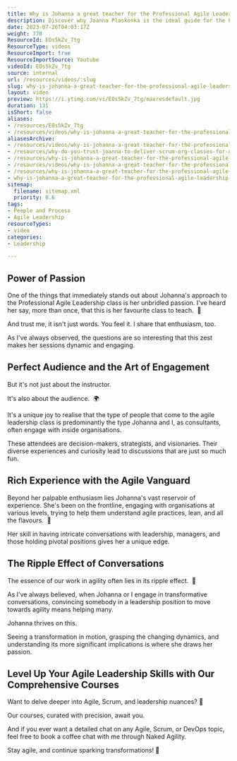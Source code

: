 ```yaml
---
title: Why is Johanna a great teacher for the Professional Agile Leadership - Essentials course?
description: Discover why Joanna Plaskonka is the ideal guide for the Professional Agile Leadership Essentials course, empowering leaders to embrace agile transformation!
date: 2023-07-26T04:03:17Z
weight: 770
ResourceId: EOs5kZv_7tg
ResourceType: videos
ResourceImport: true
ResourceImportSource: Youtube
videoId: EOs5kZv_7tg
source: internal
url: /resources/videos/:slug
slug: why-is-johanna-a-great-teacher-for-the-professional-agile-leadership-essentials-course
layout: video
preview: https://i.ytimg.com/vi/EOs5kZv_7tg/maxresdefault.jpg
duration: 131
isShort: false
aliases:
- /resources/EOs5kZv_7tg
- /resources/videos/why-is-johanna-a-great-teacher-for-the-professional-agile-leadership-essentials-course
aliasesArchive:
- /resources/videos/why-is-johanna-a-great-teacher-for-the-professional-agile-leadership-essentials-course
- /resources/why-do-you-trust-joanna-to-deliver-scrum-org-classes-for-nkd-agility
- /resources/why-is-johanna-a-great-teacher-for-the-professional-agile-leadership-essentials-course
- /resources/videos/why-is-johanna-a-great-teacher-for-the-professional-agile-leadership-essentials-course-
- /resources/why-is-johanna-a-great-teacher-for-the-professional-agile-leadership-essentials-course-
- why-is-johanna-a-great-teacher-for-the-professional-agile-leadership-essentials-course
sitemap:
  filename: sitemap.xml
  priority: 0.6
tags:
- People and Process
- Agile Leadership
resourceTypes:
- video
categories:
- Leadership

---
```

## Power of Passion

One of the things that immediately stands out about Johanna's approach to the Professional Agile Leadership class is her unbridled passion. I've heard her say, more than once, that this is her favourite class to teach.  📌

And trust me, it isn't just words. You feel it. I share that enthusiasm, too.

As I've always observed, the questions are so interesting that this zest makes her sessions dynamic and engaging.

## Perfect Audience and the Art of Engagement

But it's not just about the instructor.

It's also about the audience.  🌍

It's a unique joy to realise that the type of people that come to the agile leadership class is predominantly the type Johanna and I, as consultants, often engage with inside organisations.

These attendees are decision-makers, strategists, and visionaries. Their diverse experiences and curiosity lead to discussions that are just so much fun.

## Rich Experience with the Agile Vanguard

Beyond her palpable enthusiasm lies Johanna's vast reservoir of experience. She's been on the frontline, engaging with organisations at various levels, trying to help them understand agile practices, lean, and all the flavours.  🚀

Her skill in having intricate conversations with leadership, managers, and those holding pivotal positions gives her a unique edge.

## The Ripple Effect of Conversations

The essence of our work in agility often lies in its ripple effect.  🔄

As I've always believed, when Johanna or I engage in transformative conversations, convincing somebody in a leadership position to move towards agility means helping many.

Johanna thrives on this.

Seeing a transformation in motion, grasping the changing dynamics, and understanding its more significant implications is where she draws her passion.

## Level Up Your Agile Leadership Skills with Our Comprehensive Courses

Want to delve deeper into Agile, Scrum, and leadership nuances? 🚀

Our courses, curated with precision, await you.

And if you ever want a detailed chat on any Agile, Scrum, or DevOps topic, feel free to book a coffee chat with me through Naked Agility.

Stay agile, and continue sparking transformations! 🌠
